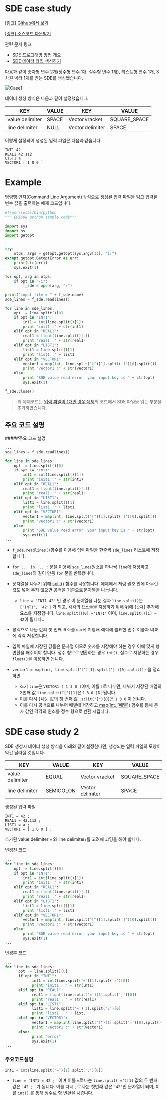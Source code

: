 
# SDE case study

[[링크] Github에서 보기](https://github.com/sp-edison/python_example_sde)

[[링크] 소스코드 다운받기](https://github.com/sp-edison/python_example_sde/archive/master.zip)

관련 문서 링크
- [SDE 프로그래밍 방법 개요](../02_Input_programing/01_Structured_Data_Editor.md)
- [SDE 데이터 타입 생성하기](../../05_Datatype/01_EDITOR/01_SDE.md)

다음과 같이 숫자형 변수 2개(정수형 변수 1개, 실수형 변수 1개), 리스트형 변수 1개, 3차원 벡터 1개를 받는 SDE를 생성했습니다.

![Case1](../../asset/image/04/02/case1.png)

데이터 생성 방식은 다음과 같이 설정했습니다.

|KEY	|VALUE| KEY	| VALUE|
|--|--|--|--|
|value delimiter|	SPACE|Vector vracket|	SQUARE_SPACE|
|line delimiter|	NULL|Vector delimiter|	SPACE|

이렇게 설정되어 생성된 입력 파일은 다음과 같습니다.

```
INT1 42
REAL1 42.112
LIST1 a
VECTOR1 [ 1 0 0 ]
```

# Example

명령행 인자(Command Line Argument) 방식으로 생성된 입력 파일을 읽고 입력된 변수 값을 출력하는 예제 코드입니다.

```python
#!/usr/local/bin/python
""" EDISON python sample code"""

import sys
import os
import getopt


try:
    otps, args = getopt.getopt(sys.argv[1:], "i:")
except getopt.GetoptError as err:
    print(str(err))
    sys.exit(1)

for opt, arg in otps:
    if opt in "-i":
        f_sde = open(arg, "r")

print("input file = " + f_sde.name)
sde_lines = f_sde.readlines()

for line in sde_lines:
	opt  = line.split()[0]
	if opt in "INT1":
		int1 = int(line.split()[1])
		print "init1 :" + str(int1)
	elif opt in "REAL1":
		real1 = float(line.split()[1])
		print "real1 :" + str(real1)
	elif opt in "LIST1":
		list1 = line.split()[1]
		print "list1 :" + list1
	elif opt in "VECTOR1":
		vector1 = map(int, line.split("[")[1].split(']')[0].split())
		print "vector1 :" + str(vector1)
	else:
		print "SDE value read error. your input key is " + str(opt)
		sys.exit(1)

f_sde.close()
```

> 위 예제코드는 [입력 파일이 1개인 경우 예제](./01_Inputfile_Open.md)의 코드에서 SDE 파일을 읽는 부분을 추가하였습니다.

## 주요 코드 설명

#####주요 코드 설명

```Python
...
sde_lines = f_sde.readlines()

for line in sde_lines:
	opt  = line.split()[0]
	if opt in "INT1":
		int1 = int(line.split()[1])
		print "init1 :" + str(int1)
	elif opt in "REAL1":
		real1 = float(line.split()[1])
		print "real1 :" + str(real1)
	elif opt in "LIST1":
		list1 = line.split()[1]
		print "list1 :" + list1
	elif opt in "VECTOR1":
		vector1 = map(int, line.split("[")[1].split(']')[0].split())
		print "vector1 :" + str(vector1)
	else:
		print "SDE value read error. your input key is " + str(opt)
		sys.exit(1)
...
```
- ```f_sde.readlines()```함수를 이용해 입력 파일을 한줄씩 ```sde_lines``` 리스트에 저장합니다.

-  ```for ... in ... :``` 문을 이용해 ```sde_lines```원소를 하나씩 ```line```에 저장하고 ```sde_lines```의 길이 만큼 ```for``` 문을 반복합니다.
- 문자열을 나누기 위해 [split()](https://wikidocs.net/13) 함수를 사용합니다. 예제에서 처럼 괄호 안에 아무런 값도 넣어 주지 않으면 공백을 기준으로 문자열을 나눕니다.
  - ```line = "INT1 42"``` 인 경우 이 문자열을 나눈 결과 ```line.split()```는 ```['INT1', '42']``` 가 되고, 각각의 요소들을 지정하기 위해 뒤에 ```[숫자]``` 추가해 요소를 지정합니다. ```line.split()[0] ='INT1'``` 이며, ```line.split()[1] = 42```이 됩니다..
- 공백으로 나눈 값의 첫 번째 요소를 ```opt```에 저장해 해석에 필요한 변수 이름과 비교에 각각 저장합니다.
- 입력 파일에 저장된 값들은 문자열 이므로 숫자를 저장해야 하는 경우 이에 맞게 형 변환을 해주어야 합니다. 정수 형으로 변환하는 경우 ```int()```, 실수로 저장하는 경우 ```float()```을 이용하면 됩니다.

- ```vector1 = map(int, line.split("[")[1].split(']')[0].split())``` 을 정리하면
  - 초기 ```line```은 ```VECTOR1 [ 1 3 0 ]```이며, 이를 ```[```로 나누면, 나눠서 저장된 배열의 2번째 값 ```line.split("[")[1]```은 ```1 3 0 ]```이 됩니다.
  - 이를 다시 ```]```나눈 값의 첫 번째 값 ```.split("]")[0]```은 ```1 3 0``` 이 됩니다.
  - 이를 다시 공백으로 나누어 배열에 저장하고 [map(int, [배열])](http://stackoverflow.com/questions/7368789/convert-all-strings-in-a-list-to-int) 함수를 통해 문자 값인 각각의 원소를 정수 형으로 변환 시킵니다.


# SDE case study 2

SDE 생성시 데이터 생성 방식을 아래와 같이 설정한다면, 생성되는 입력 파일의 모양이 약간 달라질 것입니다.

|KEY	|VALUE| KEY	| VALUE|
|--|--|--|--|
|value delimiter|	EQUAL |Vector vracket|	SQUARE_SPACE|
|line delimiter|	SEMICOLON |Vector delimiter|	SPACE|

생성된 입력 파일
```
INT1 = 42 ;
REAL1 = 42.112 ;
LIST1 = a ;
VECTOR1 = [ 1 0 0 ] ;
```
추가된 value delimiter ```=``` 와 line delimiter```;```를 고려해 코딩을 해야 합니다. 

변경전 코드
```python
...
for line in sde_lines:
	opt  = line.split()[0]
	if opt in "INT1":
		int1 = int(line.split()[1])
		print "init1 :" + str(int1)
	elif opt in "REAL1":
		real1 = float(line.split()[1])
		print "real1 :" + str(real1)
	elif opt in "LIST1":
		list1 = line.split()[1]
		print "list1 :" + list1
	elif opt in "VECTOR1":
		vector1 = map(int, line.split("[")[1].split(']')[0].split())
		print "vector1 :" + str(vector1)
	else:
		print "SDE value read error. your input key is " + str(opt)
		sys.exit(1)
...
```

변경후 코드
```python
...
for line in sde_lines:
      opt  = line.split()[0]
      if opt in "INT1":
            int1 = int(line.split('=')[1].split(';')[0])
            print "init1 : " + str(int1)
      elif opt in "REAL1":
            real1 = float(line.split('=')[1].split(';')[0])
            print "real1 : " + str(real1)
      elif opt in "LIST1":
            list1 = line.split('=')[1].split(';')[0]
            print "list1 : " + list1
      elif opt in "VECTOR1":
            vector1 = map(int,line.split("[")[1].split(']')[0].split())
            print "vector1 :" + str(vector1)
      else:
            print "error"
            sys.exit(1)
...
```
### 주요코드설명

```Python
int1 = int(line.split('=')[1].split(';')[0])
```
- ```line = 'INT1 = 42 ;'``` 이며 이를 ```=```로 나눈 ```line.split('=')[1]``` 값의 두 번째 값은 ```'42 ;'``` 가 됩니다. 이를 다시 ```;```로 나눈 첫번째 값은  ```'42'```인 문자열이 되며, 이를 ```int()``` 를 통해 정수로 형 변환을 시킵니다.
